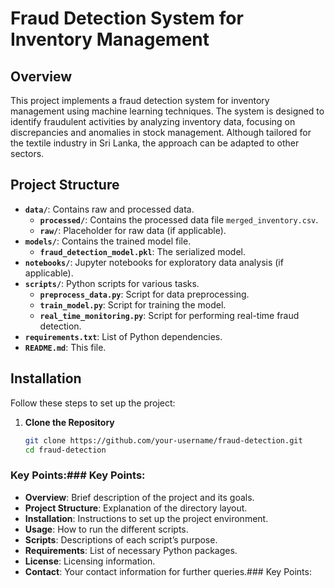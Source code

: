 # Fraud Detection System for Inventory Management

## Overview

This project implements a fraud detection system for inventory management using machine learning techniques. The system is designed to identify fraudulent activities by analyzing inventory data, focusing on discrepancies and anomalies in stock management. Although tailored for the textile industry in Sri Lanka, the approach can be adapted to other sectors.

## Project Structure


- **`data/`**: Contains raw and processed data.
  - **`processed/`**: Contains the processed data file `merged_inventory.csv`.
  - **`raw/`**: Placeholder for raw data (if applicable).
- **`models/`**: Contains the trained model file.
  - **`fraud_detection_model.pkl`**: The serialized model.
- **`notebooks/`**: Jupyter notebooks for exploratory data analysis (if applicable).
- **`scripts/`**: Python scripts for various tasks.
  - **`preprocess_data.py`**: Script for data preprocessing.
  - **`train_model.py`**: Script for training the model.
  - **`real_time_monitoring.py`**: Script for performing real-time fraud detection.
- **`requirements.txt`**: List of Python dependencies.
- **`README.md`**: This file.

## Installation

Follow these steps to set up the project:

1. **Clone the Repository**

   ```bash
   git clone https://github.com/your-username/fraud-detection.git
   cd fraud-detection

### Key Points:### Key Points:

- **Overview**: Brief description of the project and its goals.
- **Project Structure**: Explanation of the directory layout.
- **Installation**: Instructions to set up the project environment.
- **Usage**: How to run the different scripts.
- **Scripts**: Descriptions of each script’s purpose.
- **Requirements**: List of necessary Python packages.
- **License**: Licensing information.
- **Contact**: Your contact information for further queries.### Key Points:
